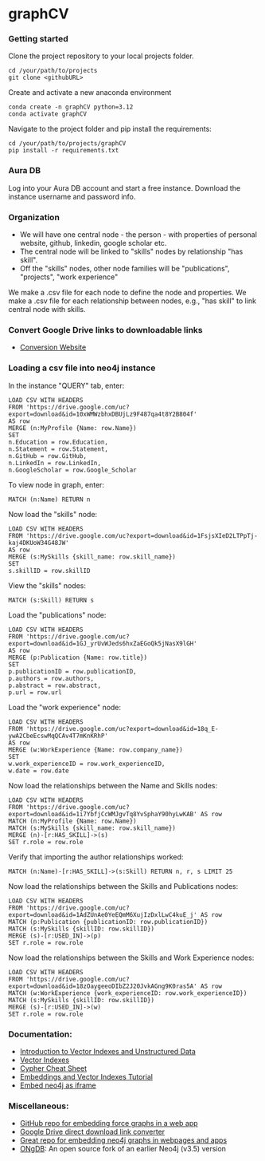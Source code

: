 # graphCV

### Getting started
Clone the project repository to your local projects folder.
```
cd /your/path/to/projects
git clone <githubURL>
```

Create and activate a new anaconda environment
```
conda create -n graphCV python=3.12
conda activate graphCV
```

Navigate to the project folder and pip install the requirements:
```
cd /your/path/to/projects/graphCV
pip install -r requirements.txt
```

### Aura DB
Log into your Aura DB account and start a free instance. Download the instance username and password info.

### Organization
- We will have one central node - the person - with properties of personal website, github, linkedin, google scholar etc. 
- The central node will be linked to "skills" nodes by relationship "has skill".
- Off the "skills" nodes, other node families will be "publications", "projects", "work experience" 

We make a .csv file for each node to define the node and properties.
We make a .csv file for each relationship between nodes, e.g., "has skill" to link central node with skills.

### Convert Google Drive links to downloadable links
- [Conversion Website](https://sites.google.com/site/gdocs2direct/)

### Loading a csv file into neo4j instance
In the instance "QUERY" tab, enter:
```
LOAD CSV WITH HEADERS
FROM 'https://drive.google.com/uc?export=download&id=10xWMWzbhxDBUjLz9F487qa4t8Y2B804f'
AS row
MERGE (n:MyProfile {Name: row.Name})
SET
n.Education = row.Education,
n.Statement = row.Statement,
n.GitHub = row.GitHub,
n.LinkedIn = row.LinkedIn,
n.GoogleScholar = row.Google_Scholar
```
To view node in graph, enter:
```
MATCH (n:Name) RETURN n
```
Now load the "skills" node:
```
LOAD CSV WITH HEADERS
FROM 'https://drive.google.com/uc?export=download&id=1FsjsXIeD2LTPpTj-kaj4DKUoW34G48JW'
AS row
MERGE (s:MySkills {skill_name: row.skill_name})
SET
s.skillID = row.skillID
```
View the "skills" nodes:
```
MATCH (s:Skill) RETURN s
```
Load the "publications" node:
```
LOAD CSV WITH HEADERS
FROM 'https://drive.google.com/uc?export=download&id=1GJ_yrUvWJeds6hxZaEGoQk5jNasX9lGH'
AS row
MERGE (p:Publication {Name: row.title})
SET
p.publicationID = row.publicationID,
p.authors = row.authors,
p.abstract = row.abstract,
p.url = row.url
```
Load the "work experience" node:
```
LOAD CSV WITH HEADERS
FROM 'https://drive.google.com/uc?export=download&id=18q_E-ywA2CbeEcswMqQCAv4T7mKnKRhP'
AS row
MERGE (w:WorkExperience {Name: row.company_name})
SET
w.work_experienceID = row.work_experienceID,
w.date = row.date
```

Now load the relationships between the Name and Skills nodes:
```
LOAD CSV WITH HEADERS
FROM 'https://drive.google.com/uc?export=download&id=1i7YbfjCcWMJgvTq8YvSphaY90hyLwKAB' AS row
MATCH (n:MyProfile {Name: row.Name})
MATCH (s:MySkills {skill_name: row.skill_name})
MERGE (n)-[r:HAS_SKILL]->(s)
SET r.role = row.role
```
Verify that importing the author relationships worked:
```
MATCH (n:Name)-[r:HAS_SKILL]->(s:Skill) RETURN n, r, s LIMIT 25
```
Now load the relationships between the Skills and Publications nodes:
```
LOAD CSV WITH HEADERS
FROM 'https://drive.google.com/uc?export=download&id=1AdZUnAe0YeEQmM6XujIzDxlLwC4kuE_j' AS row
MATCH (p:Publication {publicationID: row.publicationID})
MATCH (s:MySkills {skillID: row.skillID})
MERGE (s)-[r:USED_IN]->(p)
SET r.role = row.role
```

Now load the relationships between the Skills and Work Experience nodes:
```
LOAD CSV WITH HEADERS
FROM 'https://drive.google.com/uc?export=download&id=18zOaygeeoDIbZ2J20JvkAGng9K0ras5A' AS row
MATCH (w:WorkExperience {work_experienceID: row.work_experienceID})
MATCH (s:MySkills {skillID: row.skillID})
MERGE (s)-[r:USED_IN]->(w)
SET r.role = row.role
```
### Documentation:
- [Introduction to Vector Indexes and Unstructured Data](https://graphacademy.neo4j.com/courses/llm-vectors-unstructured/?_gl=1*1qrf93q*_gcl_aw*R0NMLjE3Mjg4NDMzMTcuQ2p3S0NBanczNjI0QmhCQUVpd0FreGdUT24wQW9GQmNIMU5xNEpuTzNfVXdFamEwSXdIMlVwVHdBNGJWc2duTThhS2Rxa0R0N1QyTjdCb0NvdVlRQXZEX0J3RQ..*_gcl_au*MTQ0NTc3NjU2NS4xNzI4ODMzMDQ1*_ga*ODkwMDE3NzYzLjE3Mjg4MzMwNDU.*_ga_DL38Q8KGQC*MTcyODgzMzA0My4xLjEuMTcyODg0NDMyOS4wLjAuMA..*_ga_DZP8Z65KK4*MTcyODgzMzA0My4xLjEuMTcyODg0NDMyOS4wLjAuMA..)
- [Vector Indexes](https://neo4j.com/docs/cypher-manual/current/indexes/semantic-indexes/vector-indexes/)
- [Cypher Cheat Sheet](https://neo4j.com/docs/cypher-cheat-sheet/5/aura-dbe/)
- [Embeddings and Vector Indexes Tutorial](https://neo4j.com/docs/genai/tutorials/embeddings-vector-indexes/setup/vector-index/)
- [Embed neo4j as iframe](https://github.com/neo4j-contrib/rabbithole)

### Miscellaneous:
- [GitHub repo for embedding force graphs in a web app](https://github.com/vasturiano/3d-force-graph)
- [Google Drive direct download link converter](https://sites.google.com/site/gdocs2direct/)
- [Great repo for embedding neo4j graphs in webpages and apps](https://github.com/Nhogs/popoto-examples)
- [ONgDB](https://graphfoundation.org/projects/ongdb/): An open source fork of an earlier Neo4j (v3.5) version